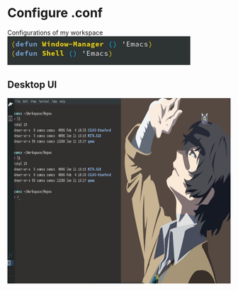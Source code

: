 # Configure .conf
Configurations of my workspace  
<img width="413" height="65" src="https://github.com/Comcx/.conf/blob/master/UI/Emacs.jpg"/>


## Desktop UI
<img width="850" height="420" src="https://github.com/Comcx/.conf/blob/master/UI/Desktop.JPG"/>
